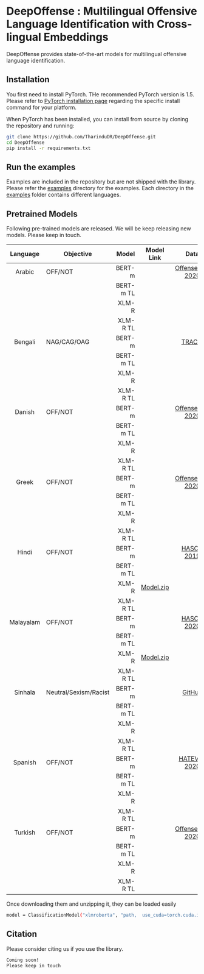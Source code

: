 # DeepOffense : Multilingual Offensive Language Identification with Cross-lingual Embeddings

DeepOffense provides state-of-the-art models for multilingual offensive language identification.

## Installation
You first need to install PyTorch. THe recommended PyTorch version is 1.5.
Please refer to [PyTorch installation page](https://pytorch.org/get-started/locally/#start-locally) regarding the specific install command for your platform.

When PyTorch has been installed, you can install from source by cloning the repository and running:

```bash
git clone https://github.com/TharinduDR/DeepOffense.git
cd DeepOffense
pip install -r requirements.txt
```

## Run the examples
Examples are included in the repository but are not shipped with the library. Please refer the [examples](/examples) directory for the examples. Each directory in the [examples](examples) folder contains different languages.


## Pretrained Models
Following pre-trained models are released. We will be keep releasing new models. Please keep in touch. 

| Language      | Objective |    Model           |  Model Link                          | Data                                                                         | Macro F1 | Weighted F1 | 
|:-------------:|-----------| ------------------:|:------------------------------------:|:----------------------------------------------------------------------------:| ------:  | ----------: |  
| Arabic        | OFF/NOT   | BERT-m             |                                      | [OffenseEval 2020](https://sites.google.com/site/offensevalsharedtask/)      |          |             |  
|               |           | BERT-m TL          |                                      |                                                                              |          |             | 
|               |           | XLM-R              |                                      |                                                                              |          |             | 
|               |           | XLM-R  TL          |                                      |                                                                              |          |             | 
| Bengali       |NAG/CAG/OAG| BERT-m             |                                      | [TRAC 2](https://sites.google.com/view/trac2/)                               |          |             |  
|               |           | BERT-m TL          |                                      |                                                                              |          |             | 
|               |           | XLM-R              |                                      |                                                                              |          |             | 
|               |           | XLM-R  TL          |                                      |                                                                              |          |             | 
| Danish        | OFF/NOT   | BERT-m             |                                      | [OffenseEval 2020](https://sites.google.com/site/offensevalsharedtask/)      |          |             |  
|               |           | BERT-m TL          |                                      |                                                                              |          |             | 
|               |           | XLM-R              |                                      |                                                                              |          |             | 
|               |           | XLM-R  TL          |                                      |                                                                              |          |             | 
| Greek         | OFF/NOT   | BERT-m             |                                      | [OffenseEval 2020](https://sites.google.com/site/offensevalsharedtask/)      |          |             |  
|               |           | BERT-m TL          |                                      |                                                                              |          |             | 
|               |           | XLM-R              |                                      |                                                                              |          |             | 
|               |           | XLM-R  TL          |                                      |                                                                              |          |             | 
| Hindi         | OFF/NOT   | BERT-m             |                                      | [HASOC 2019](https://hasocfire.github.io/hasoc/2019/index.html)              |          |             |  
|               |           | BERT-m TL          |                                      |                                                                              |          |             | 
|               |           | XLM-R              |  [Model.zip](https://bit.ly/2ZW5py9) |                                                                              |          |             | 
|               |           | XLM-R  TL          |                                      |                                                                              |          |             | 
| Malayalam     | OFF/NOT   | BERT-m             |                                      | [HASOC 2020](https://hasocfire.github.io/hasoc/2020/index.html)              |          |             |  
|               |           | BERT-m TL          |                                      |                                                                              |          |             | 
|               |           | XLM-R              |  [Model.zip](https://bit.ly/3eZ5Iga) |                                                                              |          |             | 
|               |           | XLM-R  TL          |                                      |                                                                              |          |             | 
| Sinhala       | Neutral/Sexism/Racist | BERT-m |                                     |[GitHub](https://github.com/renuka-fernando/sinhalese_language_racism_detection)|          |             |  
|               |           | BERT-m TL          |                                      |                                                                              |          |             | 
|               |           | XLM-R              |                                      |                                                                              |          |             | 
|               |           | XLM-R  TL          |                                      |                                                                              |          |             | 
| Spanish       | OFF/NOT   | BERT-m             |                                      | [HATEVAL 2020](https://competitions.codalab.org/competitions/19935)          |          |             |  
|               |           | BERT-m TL          |                                      |                                                                              |          |             | 
|               |           | XLM-R              |                                      |                                                                              |          |             | 
|               |           | XLM-R  TL          |                                      |                                                                              |          |             | 
| Turkish       | OFF/NOT   | BERT-m             |                                      | [OffenseEval 2020](https://sites.google.com/site/offensevalsharedtask/)      |          |             |  
|               |           | BERT-m TL          |                                      |                                                                              |          |             | 
|               |           | XLM-R              |                                      |                                                                              |          |             | 
|               |           | XLM-R  TL          |                                      |                                                                              |          |             | 

Once downloading them and unzipping it, they can be loaded easily

```bash
model = ClassificationModel("xlmroberta", "path,  use_cuda=torch.cuda.is_available())
```




## Citation
Please consider citing us if you use the library. 
```bash
Coming soon!
Please keep in touch
```
